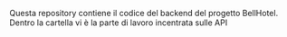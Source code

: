 Questa repository contiene il codice del backend del progetto BellHotel. 
Dentro la cartella vi è la parte di lavoro incentrata sulle API
